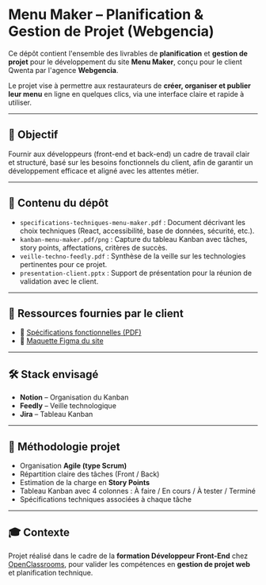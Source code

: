 # Menu Maker – Planification & Gestion de Projet (Webgencia)

Ce dépôt contient l'ensemble des livrables de **planification** et **gestion de projet** pour le développement du site **Menu Maker**, conçu pour le client Qwenta par l'agence **Webgencia**.

Le projet vise à permettre aux restaurateurs de **créer, organiser et publier leur menu** en ligne en quelques clics, via une interface claire et rapide à utiliser.

---

## 🎯 Objectif

Fournir aux développeurs (front-end et back-end) un cadre de travail clair et structuré, basé sur les besoins fonctionnels du client, afin de garantir un développement efficace et aligné avec les attentes métier.

---

## 📂 Contenu du dépôt

- `specifications-techniques-menu-maker.pdf` : Document décrivant les choix techniques (React, accessibilité, base de données, sécurité, etc.).
- `kanban-menu-maker.pdf/png` : Capture du tableau Kanban avec tâches, story points, affectations, critères de succès.
- `veille-techno-feedly.pdf` : Synthèse de la veille sur les technologies pertinentes pour ce projet.
- `presentation-client.pptx` : Support de présentation pour la réunion de validation avec le client.

---

## 📎 Ressources fournies par le client

- 📄 [Spécifications fonctionnelles (PDF)](https://course.oc-static.com/projects/D%C3%A9veloppeur+Web/IW_P7+solution+technique+Menu+Maker+Qwenta/Menu+Maker+by+Qwenta+%E2%80%93+Spe%CC%81cifications+fonctionnelles.pdf)
- 🎨 [Maquette Figma du site](https://www.figma.com/file/Q6NEUPqwz1U3HFaCaVoF7N/Desktop?node-id=0%3A6)

---

## 🛠️ Stack envisagé

- **Notion** – Organisation du Kanban
- **Feedly** – Veille technologique
- **Jira** – Tableau Kanban

---

## 📅 Méthodologie projet

- Organisation **Agile (type Scrum)**
- Répartition claire des tâches (Front / Back)
- Estimation de la charge en **Story Points**
- Tableau Kanban avec 4 colonnes : À faire / En cours / À tester / Terminé
- Spécifications techniques associées à chaque tâche

---

## 🎓 Contexte

Projet réalisé dans le cadre de la **formation Développeur Front-End** chez [OpenClassrooms](https://openclassrooms.com/), pour valider les compétences en **gestion de projet web** et planification technique.
